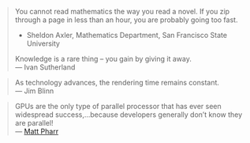   
> You cannot read mathematics the way you read a novel. If you zip through a page in less than an hour, you are probably going too fast. 
> - Sheldon Axler, Mathematics Department, San Francisco State University
> 
> Knowledge is a rare thing – you gain by giving it away.  
> — Ivan Sutherland

> As technology advances, the rendering time remains constant.  
> — Jim Blinn

> GPUs are the only type of parallel processor that has ever seen widespread success,...because developers generally don’t know they are parallel!  
> — [Matt Pharr](https://www.pharr.org/matt/talks/graphicshardware.pdf)


